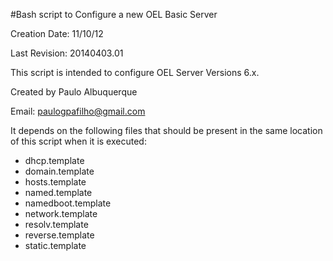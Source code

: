 #Bash script to Configure a new OEL Basic Server

Creation Date: 11/10/12

Last Revision: 20140403.01

This script is intended to configure OEL Server Versions 6.x.

Created by Paulo Albuquerque

Email: paulogpafilho@gmail.com

It depends on the following files that should be present in the same location of this script when it is executed:
* dhcp.template
* domain.template
* hosts.template 
* named.template
* namedboot.template
* network.template
* resolv.template
* reverse.template
* static.template